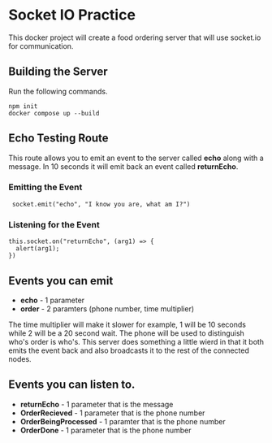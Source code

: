 # Socket IO Practice 
This docker project will create a food ordering server that will use socket.io for communication. 

## Building the Server 
Run the following commands. 
```
npm init 
docker compose up --build 
```

## Echo Testing Route 
This route allows you to emit an event to the server called **echo** along with a message.  In 10 seconds it will emit back an event called **returnEcho**. 

### Emitting the Event
```
 socket.emit("echo", "I know you are, what am I?")
```

### Listening for the Event
```
this.socket.on("returnEcho", (arg1) => {
  alert(arg1);
})
```

## Events you can emit

* **echo** - 1 parameter
* **order** - 2 paramters (phone number, time multiplier)

The time multiplier will make it slower for example, 1 will be 10 seconds while 2 will be a 20 second wait. The phone will be used to distinguish who's order is who's. 
This server does something a little wierd in that it both emits the event back and also broadcasts it to the rest of the connected nodes. 

## Events you can listen to. 

* **returnEcho** - 1 parameter that is the message
* **OrderRecieved** - 1 parameter that is the phone number
* **OrderBeingProcessed** - 1 paramter that is the phone number
* **OrderDone** - 1 parameter that is the phone number
